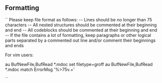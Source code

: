 ## Formatting

``
Please keep file format as follows:
   -- Lines should be no longer than 75 characters
   -- All nested structures should be commented at their beginning and end
   -- All codeblocks should be commented at their beginning and end
   -- If the file contains a lot of formatting, keep paragraphs or other 
      logical parts separated by a commented out line and/or comment their
      beginnings and ends
 
For vim users:

au BufNewFile,BufRead *.mdoc set filetype=groff
au BufNewFile,BufRead *.mdoc match ErrorMsg '\%>75v.\+'

``
